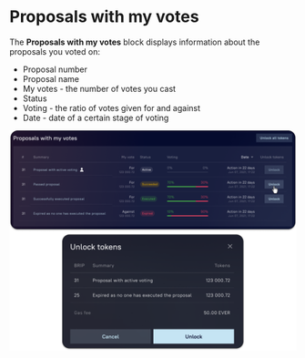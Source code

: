 # Proposals with my votes

The **Proposals with my votes** block displays information about the proposals you voted on:

* Proposal number
* Proposal name
* My votes - the number of votes you cast
* Status
* Voting - the ratio of votes given for and against
* Date - date of a certain stage of voting

![](<../../../../.gitbook/assets/image (17).png>)
